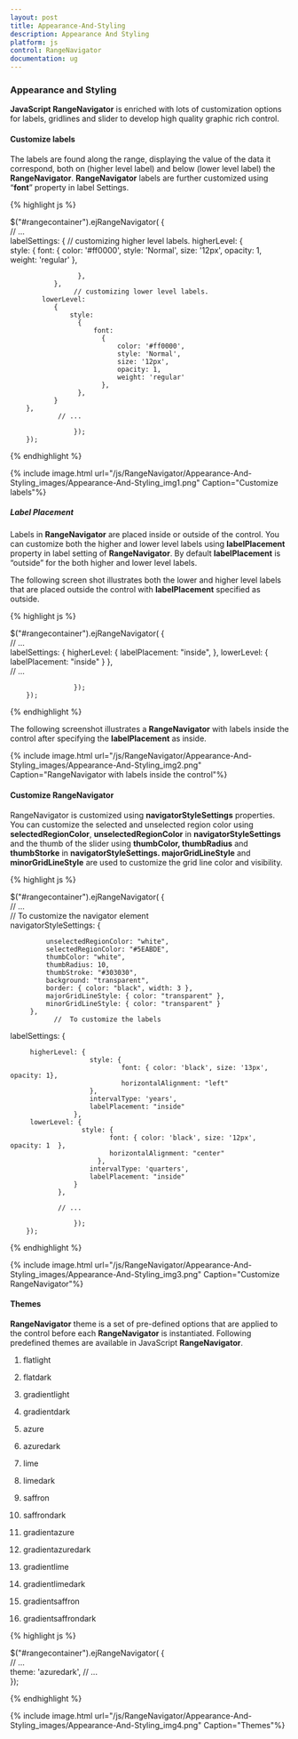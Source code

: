 ```yaml
---
layout: post
title: Appearance-And-Styling
description: Appearance And Styling
platform: js
control: RangeNavigator
documentation: ug
---
```


### Appearance and Styling

**JavaScript RangeNavigator** is enriched with lots of customization options for labels, gridlines and slider to develop high quality graphic rich control.

#### Customize labels

The labels are found along the range, displaying the value of the data it correspond, both on (higher level label) and below (lower level label) the **RangeNavigator**. **RangeNavigator** labels are further customized using “**font**” property in label Settings. 

{% highlight js %}


$("#rangecontainer").ejRangeNavigator(
               {   
                   // ...             
               labelSettings:
        {
           // customizing higher level labels.
            higherLevel:
               {                    
                   style:
                     {
                         font:
                          {
                              color: '#ff0000',
                              style: 'Normal',
                              size: '12px',
                              opacity: 1,
                              weight: 'regular'
                          },

                     },                 
               },
                    // customizing lower level labels.
            lowerLevel:
               {   
                   style:
                     {
                         font:
                           {
                               color: '#ff0000',
                               style: 'Normal',
                               size: '12px',
                               opacity: 1,
                               weight: 'regular'
                           },  
                     },   
               }
        },   
                // ...             

                    });
        });


{% endhighlight %}

{% include image.html url="/js/RangeNavigator/Appearance-And-Styling_images/Appearance-And-Styling_img1.png" Caption="Customize labels"%}


##### Label Placement

Labels in **RangeNavigator** are placed inside or outside of the control. You can customize both the higher and lower level labels using **labelPlacement** property in label setting of **RangeNavigator**. By default **labelPlacement** is “outside” for the both higher and lower level labels.

The following screen shot illustrates both the lower and higher level labels that are placed outside the control with **labelPlacement** specified as outside.

{% highlight js %}


$("#rangecontainer").ejRangeNavigator(
               {   
                   // ...             
          labelSettings: {
                    higherLevel:
                       {
                           labelPlacement: "inside",
                       },
                    lowerLevel:
                         {
                           labelPlacement: "inside"
                         }
                },             
                 // ...             

                    });
        });



{% endhighlight %}


The following screenshot illustrates a **RangeNavigator** with labels inside the control after specifying the **labelPlacement** as inside.



{% include image.html url="/js/RangeNavigator/Appearance-And-Styling_images/Appearance-And-Styling_img2.png" Caption="RangeNavigator with labels inside the control"%}

#### Customize RangeNavigator

RangeNavigator is customized using **navigatorStyleSettings** properties. You can customize the selected and unselected region color using **selectedRegionColor**, **unselectedRegionColor** in **navigatorStyleSettings** and the thumb of the slider using **thumbColor, thumbRadius** and **thumbStorke** in **navigatorStyleSettings.  majorGridLineStyle** and **minorGridLineStyle**  are used to customize the grid line color and visibility.

{% highlight js %}


$("#rangecontainer").ejRangeNavigator(
               {   
                   // ...    
                   //  To customize the navigator element     
                  navigatorStyleSettings: {

             unselectedRegionColor: "white",
             selectedRegionColor: "#5EABDE",
             thumbColor: "white",
             thumbRadius: 10,
             thumbStroke: "#303030",
             background: "transparent",
             border: { color: "black", width: 3 },
             majorGridLineStyle: { color: "transparent" },
             minorGridLineStyle: { color: "transparent" }
         },
               //  To customize the labels
   labelSettings: {

         higherLevel: {
                        style: {
                                font: { color: 'black', size: '13px', opacity: 1}, 
                                horizontalAlignment: "left"
                        },
                        intervalType: 'years',
                        labelPlacement: "inside"
                    },
         lowerLevel: {
                      style: { 
                             font: { color: 'black', size: '12px', opacity: 1  },  
                             horizontalAlignment: "center"
                          },
                        intervalType: 'quarters',
                        labelPlacement: "inside"
                    }
                },

                // ...             

                    });
        });



{% endhighlight %}



{% include image.html url="/js/RangeNavigator/Appearance-And-Styling_images/Appearance-And-Styling_img3.png" Caption="Customize RangeNavigator"%}

#### Themes

**RangeNavigator** theme is a set of pre-defined options that are applied to the control before each **RangeNavigator** is instantiated. Following predefined themes are available in JavaScript **RangeNavigator**.

1. flatlight                  

2. flatdark                  

3. gradientlight           

4. gradientdark           

5. azure                      

6. azuredark               

7. lime 

8. limedark

9. saffron

10. saffrondark

11. gradientazure

12. gradientazuredark

13. gradientlime

14. gradientlimedark

15. gradientsaffron

16. gradientsaffrondark


{% highlight js %}


$("#rangecontainer").ejRangeNavigator(
               {   
                   // ...              
                      theme: 'azuredark',
                   // ...             
               });


{% endhighlight %}



{% include image.html url="/js/RangeNavigator/Appearance-And-Styling_images/Appearance-And-Styling_img4.png" Caption="Themes"%}
